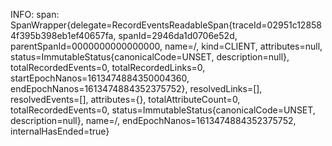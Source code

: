 INFO: span: SpanWrapper{delegate=RecordEventsReadableSpan{traceId=02951c128584f395b398eb1ef40657fa, spanId=2946da1d0706e52d, parentSpanId=0000000000000000, name=/, kind=CLIENT, attributes=null, status=ImmutableStatus{canonicalCode=UNSET, description=null}, totalRecordedEvents=0, totalRecordedLinks=0, startEpochNanos=1613474884350004360, endEpochNanos=1613474884352375752}, resolvedLinks=[], resolvedEvents=[], attributes={}, totalAttributeCount=0, totalRecordedEvents=0, status=ImmutableStatus{canonicalCode=UNSET, description=null}, name=/, endEpochNanos=1613474884352375752, internalHasEnded=true}


